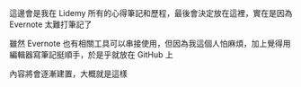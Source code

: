 這邊會是我在 Lidemy 所有的心得筆記和歷程，最後會決定放在這裡，實在是因為 Evernote 太難打筆記了

雖然 Evernote 也有相關工具可以串接使用，但因為我這個人怕麻煩，加上覺得用編輯器寫筆記挺順手，於是乎就放在 GitHub 上

內容將會逐漸建置，大概就是這樣

